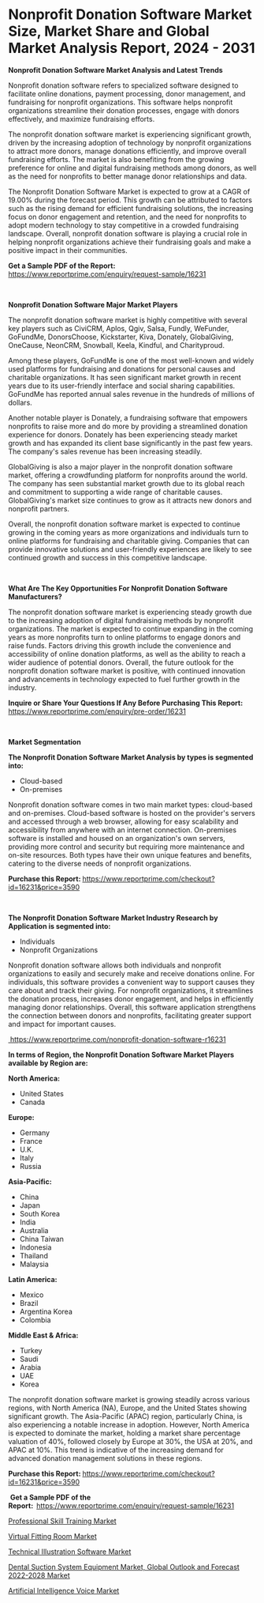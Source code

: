 <p><h1>Nonprofit Donation Software Market Size, Market Share and Global Market Analysis Report, 2024 - 2031</h1></p><p><strong>Nonprofit Donation Software Market Analysis and Latest Trends</strong></p>
<p><p>Nonprofit donation software refers to specialized software designed to facilitate online donations, payment processing, donor management, and fundraising for nonprofit organizations. This software helps nonprofit organizations streamline their donation processes, engage with donors effectively, and maximize fundraising efforts.</p><p>The nonprofit donation software market is experiencing significant growth, driven by the increasing adoption of technology by nonprofit organizations to attract more donors, manage donations efficiently, and improve overall fundraising efforts. The market is also benefiting from the growing preference for online and digital fundraising methods among donors, as well as the need for nonprofits to better manage donor relationships and data.</p><p>The Nonprofit Donation Software Market is expected to grow at a CAGR of 19.00% during the forecast period. This growth can be attributed to factors such as the rising demand for efficient fundraising solutions, the increasing focus on donor engagement and retention, and the need for nonprofits to adopt modern technology to stay competitive in a crowded fundraising landscape. Overall, nonprofit donation software is playing a crucial role in helping nonprofit organizations achieve their fundraising goals and make a positive impact in their communities.</p></p>
<p><strong>Get a Sample PDF of the Report:&nbsp;</strong> <a href="https://www.reportprime.com/enquiry/request-sample/16231">https://www.reportprime.com/enquiry/request-sample/16231</a></p>
<p>&nbsp;</p>
<p><strong>Nonprofit Donation Software Major Market Players</strong></p>
<p><p>The nonprofit donation software market is highly competitive with several key players such as CiviCRM, Aplos, Qgiv, Salsa, Fundly, WeFunder, GoFundMe, DonorsChoose, Kickstarter, Kiva, Donately, GlobalGiving, OneCause, NeonCRM, Snowball, Keela, Kindful, and Charityproud.</p><p>Among these players, GoFundMe is one of the most well-known and widely used platforms for fundraising and donations for personal causes and charitable organizations. It has seen significant market growth in recent years due to its user-friendly interface and social sharing capabilities. GoFundMe has reported annual sales revenue in the hundreds of millions of dollars.</p><p>Another notable player is Donately, a fundraising software that empowers nonprofits to raise more and do more by providing a streamlined donation experience for donors. Donately has been experiencing steady market growth and has expanded its client base significantly in the past few years. The company's sales revenue has been increasing steadily.</p><p>GlobalGiving is also a major player in the nonprofit donation software market, offering a crowdfunding platform for nonprofits around the world. The company has seen substantial market growth due to its global reach and commitment to supporting a wide range of charitable causes. GlobalGiving's market size continues to grow as it attracts new donors and nonprofit partners.</p><p>Overall, the nonprofit donation software market is expected to continue growing in the coming years as more organizations and individuals turn to online platforms for fundraising and charitable giving. Companies that can provide innovative solutions and user-friendly experiences are likely to see continued growth and success in this competitive landscape.</p></p>
<p>&nbsp;</p>
<p><strong>What Are The Key Opportunities For Nonprofit Donation Software Manufacturers?</strong></p>
<p><p>The nonprofit donation software market is experiencing steady growth due to the increasing adoption of digital fundraising methods by nonprofit organizations. The market is expected to continue expanding in the coming years as more nonprofits turn to online platforms to engage donors and raise funds. Factors driving this growth include the convenience and accessibility of online donation platforms, as well as the ability to reach a wider audience of potential donors. Overall, the future outlook for the nonprofit donation software market is positive, with continued innovation and advancements in technology expected to fuel further growth in the industry.</p></p>
<p><strong>Inquire or Share Your Questions If Any Before Purchasing This Report:</strong> <a href="https://www.reportprime.com/enquiry/pre-order/16231">https://www.reportprime.com/enquiry/pre-order/16231</a></p>
<p>&nbsp;</p>
<p><strong>Market Segmentation</strong></p>
<p><strong>The Nonprofit Donation Software Market Analysis by types is segmented into:</strong></p>
<p><ul><li>Cloud-based</li><li>On-premises</li></ul></p>
<p><p>Nonprofit donation software comes in two main market types: cloud-based and on-premises. Cloud-based software is hosted on the provider's servers and accessed through a web browser, allowing for easy scalability and accessibility from anywhere with an internet connection. On-premises software is installed and housed on an organization's own servers, providing more control and security but requiring more maintenance and on-site resources. Both types have their own unique features and benefits, catering to the diverse needs of nonprofit organizations.</p></p>
<p><strong>Purchase this Report:&nbsp;</strong><a href="https://www.reportprime.com/checkout?id=16231&price=3590">https://www.reportprime.com/checkout?id=16231&price=3590</a></p>
<p>&nbsp;</p>
<p><strong>The Nonprofit Donation Software Market Industry Research by Application is segmented into:</strong></p>
<p><ul><li>Individuals</li><li>Nonprofit Organizations</li></ul></p>
<p><p>Nonprofit donation software allows both individuals and nonprofit organizations to easily and securely make and receive donations online. For individuals, this software provides a convenient way to support causes they care about and track their giving. For nonprofit organizations, it streamlines the donation process, increases donor engagement, and helps in efficiently managing donor relationships. Overall, this software application strengthens the connection between donors and nonprofits, facilitating greater support and impact for important causes.</p></p>
<p><a href="https://www.reportprime.com/nonprofit-donation-software-r16231">&nbsp;https://www.reportprime.com/nonprofit-donation-software-r16231</a></p>
<p><strong>In terms of Region, the Nonprofit Donation Software Market Players available by Region are:</strong></p>
<p>
    <p> <strong> North America: </strong>
        <ul>
            <li>United States</li>
            <li>Canada</li>
        </ul>
        </p> 
    <p> <strong> Europe: </strong>
        <ul>
            <li>Germany</li>
            <li>France</li>
            <li>U.K.</li>
            <li>Italy</li>
            <li>Russia</li>
        </ul>
        </p> 
    <p> <strong> Asia-Pacific: </strong>
        <ul>
            <li>China</li>
            <li>Japan</li>
            <li>South Korea</li>
            <li>India</li>
            <li>Australia</li>
            <li>China Taiwan</li>
            <li>Indonesia</li>
            <li>Thailand</li>
            <li>Malaysia</li>
        </ul>
        </p> 
    <p> <strong> Latin America: </strong>
        <ul>
            <li>Mexico</li>
            <li>Brazil</li>
            <li>Argentina Korea</li>
            <li>Colombia</li>
        </ul>
        </p> 
    <p> <strong> Middle East & Africa: </strong>
        <ul>
            <li>Turkey</li>
            <li>Saudi</li>
            <li>Arabia</li>
            <li>UAE</li>
            <li>Korea</li>
        </ul>
    </p>
    </p>
<p><p>The nonprofit donation software market is growing steadily across various regions, with North America (NA), Europe, and the United States showing significant growth. The Asia-Pacific (APAC) region, particularly China, is also experiencing a notable increase in adoption. However, North America is expected to dominate the market, holding a market share percentage valuation of 40%, followed closely by Europe at 30%, the USA at 20%, and APAC at 10%. This trend is indicative of the increasing demand for advanced donation management solutions in these regions.</p></p>
<p><strong>Purchase this Report: </strong><a href="https://www.reportprime.com/checkout?id=16231&price=3590">https://www.reportprime.com/checkout?id=16231&price=3590</a></p>
<p>&nbsp;<strong>Get a Sample PDF of the Report:&nbsp;&nbsp;</strong><a href="https://www.reportprime.com/enquiry/request-sample/16231">https://www.reportprime.com/enquiry/request-sample/16231</a></p>
<p><strong></strong></p>
<p><p><a href="https://medium.com/@shjsi3663/professional-skill-training-market-size-share-trends-analysis-report-by-end-use-afb5aa1e5e07">Professional Skill Training Market</a></p><p><a href="https://github.com/WillieWoodard/Market-Research-Report-List-6/blob/main/virtual-fitting-room-market.md">Virtual Fitting Room Market</a></p><p><a href="https://github.com/marloy8/Market-Research-Report-List-6/blob/main/technical-illustration-software-market.md">Technical Illustration Software Market</a></p><p><a href="https://issuu.com/reportprime-2/docs/dental-suction-system-equipment-mar_0d20fee7d2b327">Dental Suction System Equipment Market, Global Outlook and Forecast 2022-2028 Market</a></p><p><a href="https://medium.com/@abdulkoss1996/artificial-intelligence-voice-market-trends-focusing-on-artificial-intelligence-voice-market-f05cecf79d77">Artificial Intelligence Voice Market</a></p></p>